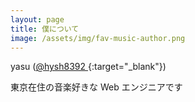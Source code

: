 ```yaml
---
layout: page
title: 僕について
image: /assets/img/fav-music-author.png
---
```

yasu ([@hysh8392 <i class="fas fa-external-link-alt"></i>](https://twitter.com/hysh8392/){:target="_blank"})

東京在住の音楽好きな Web エンジニアです

<div class="row my-5">
  <div class="col-md-12 col-lg-6 mt-3">
    <canvas id="musicChart" width="300" height="300"></canvas>
  </div>
  <div class="col-md-12 col-lg-6 mt-3">
    <canvas id="techChart" width="300" height="300"></canvas>              
  </div>
</div>
<script>
  document.addEventListener('DOMContentLoaded', function (event) {
    // 音楽的嗜好
    new Chart($("#musicChart"), {
      type: 'doughnut',
      data: {
        labels: [
          'ネオアコ／ギターポップ',
          'アニメ',
          'アイドル',
          'K-Pop',
          'J-Pop',
          'J-Rock',
          'Pop',
          'Rock'
        ],
        datasets: [
          {
            data: [
              10,
              20,
              20,
              10,
              15,
              15,
              5,
              5
            ],
            backgroundColor: [
              '#E57373',
              '#BA68C8',
              '#7986CB',
              '#4FC3F7',
              '#4DB6AC',
              '#AED581',
              '#FFF176',
              '#FFB74D'
            ]              
          }
        ]
      },
      options: {
        title: {
          display: true,
          text: '音楽的嗜好'
        }
      }
    });
    // 技術的嗜好
    new Chart($("#techChart"), {
      type: 'doughnut',
      data: {
        labels: [
          'C#',
          'Java',
          'Ruby',
          'Markdown',
          'HTML',
          'CSS',
          'JavaScript',
          'SQL'
        ],
        datasets: [
          {
            data: [
              5,
              5,
              10,
              20,
              15,
              15,
              20,
              10
            ],
            backgroundColor: [
              '#E57373',
              '#BA68C8',
              '#7986CB',
              '#4FC3F7',
              '#4DB6AC',
              '#AED581',
              '#FFF176',
              '#FFB74D'
            ]              
          }
        ]
      },
      options: {
        title: {
          display: true,
          text: '技術的嗜好'
        }
      }
    });
  });
</script>
